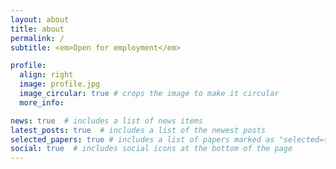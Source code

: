 ```yaml
---
layout: about
title: about
permalink: /
subtitle: <em>Open for employment</em>

profile:
  align: right
  image: profile.jpg
  image_circular: true # crops the image to make it circular
  more_info: 

news: true  # includes a list of news items
latest_posts: true  # includes a list of the newest posts
selected_papers: true # includes a list of papers marked as "selected={true}"
social: true  # includes social icons at the bottom of the page
---
```


<!--
<a href="">Recent audits</a><br />
<a href="/blog">Writings</a>
-->
